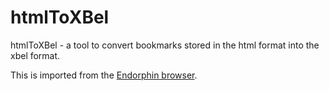 # htmlToXBel

htmlToXBel - a tool to convert bookmarks stored in the html format into the xbel format.

This is imported from the [Endorphin browser](https://github.com/EndorphinBrowser/endorphin-browser).

